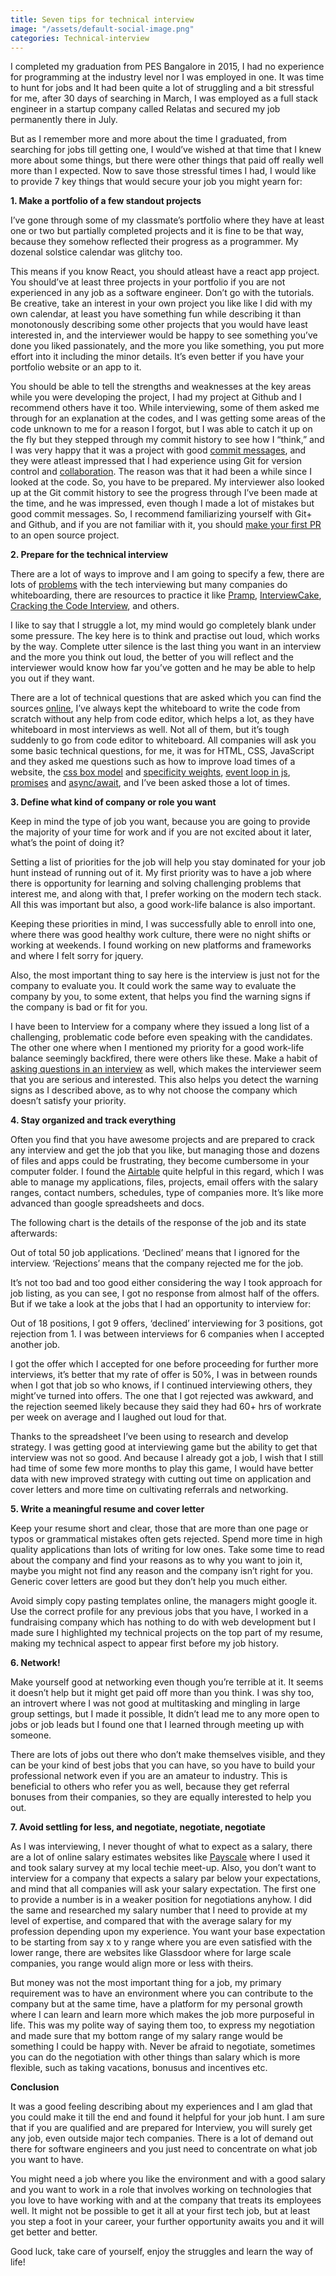 ```yaml
---
title: Seven tips for technical interview
image: "/assets/default-social-image.png"
categories: Technical-interview
---
```


I completed my graduation from PES Bangalore in 2015, I had no experience for programming at the industry level nor I was employed in one. It was time to hunt for jobs and It had been quite a lot of struggling and a bit stressful for me, after 30 days of searching in March, I was employed as a full stack engineer in a startup company called Relatas and secured my job permanently there in July.

But as I remember more and more about the time I graduated, from searching for jobs till getting one, I would’ve wished at that time that I knew more about some things, but there were other things that paid off really well more than I expected. Now to save those stressful times I had, I would like to provide 7 key things that would secure your job you might yearn for:

**1. Make a portfolio of a few standout projects**

I’ve gone through some of my classmate’s portfolio where they have at least one or two but partially completed projects and it is fine to be that way, because they somehow reflected their progress as a programmer. My dozenal solstice calendar was glitchy too.

This means if you know React, you should atleast have a react app project. You should’ve at least three projects in your portfolio if you are not experienced in any job as a software engineer. Don’t go with the tutorials. Be creative, take an interest in your own project you like like I did with my own calendar, at least you have something fun while describing it than monotonously describing some other projects that you would have least interested in, and the interviewer would be happy to see something you’ve done you liked passionately, and the more you like something, you put more effort into it including the minor details. It’s even better if you have your portfolio website or an app to it.

You should be able to tell the strengths and weaknesses at the key areas while you were developing the project, I had my project at Github and I recommend others have it too. While interviewing, some of them asked me through for an explanation at the codes, and I was getting some areas of the code unknown to me for a reason I forgot, but I was able to catch it up on the fly but they stepped through my commit history to see how I “think,” and I was very happy that it was a project with good [commit messages](https://chris.beams.io/posts/git-commit/), and they were atleast impressed that I had experience using Git for version control and [collaboration](https://www.atlassian.com/git/tutorials/syncing). The reason was that it had been a while since I looked at the code. So, you have to be prepared. My interviewer also looked up at the Git commit history to see the progress through I’ve been made at the time, and he was impressed, even though I made a lot of mistakes but good commit messages. So, I recommend familiarizing yourself with Git+ and Github, and if you are not familiar with it, you should [make your first PR](http://www.firsttimersonly.com/) to an open source project.

**2. Prepare for the technical interview**

There are a lot of ways to improve and I am going to specify a few, there are lots of [problems](https://medium.com/make-better-software/against-the-whiteboard-f1df0013954f) with the tech interviewing but many companies do whiteboarding, there are resources to practice it like [Pramp](https://www.pramp.com/#/), [InterviewCake](https://www.interviewcake.com/), [Cracking the Code Interview](https://www.amazon.com/Cracking-Coding-Interview-Programming-Questions/dp/0984782850), and others.

I like to say that I struggle a lot, my mind would go completely blank under some pressure. The key here is to think and practise out loud, which works by the way. Complete utter silence is the last thing you want in an interview and the more you think out loud, the better of you will reflect and the interviewer would know how far you’ve gotten and he may be able to help you out if they want.

There are a lot of technical questions that are asked which you can find the sources [online](https://github.com/h5bp/Front-end-Developer-Interview-Questions), I’ve always kept the whiteboard to write the code from scratch without any help from code editor, which helps a lot, as they have whiteboard in most interviews as well. Not all of them, but it’s tough suddenly to go from code editor to whiteboard. All companies will ask you some basic technical questions, for me, it was for HTML, CSS, JavaScript and they asked me questions such as how to improve load times of a website, the [css box model](https://developer.mozilla.org/en-US/docs/Web/CSS/CSS_Box_Model/Introduction_to_the_CSS_box_model) and [specificity weights](https://developer.mozilla.org/en-US/docs/Web/CSS/Specificity), [event loop in js](https://www.youtube.com/watch?v=8aGhZQkoFbQ), [promises](https://developer.mozilla.org/en-US/docs/Web/JavaScript/Reference/Global_Objects/Promise) and [async/await](https://developer.mozilla.org/en-US/docs/Web/JavaScript/Reference/Statements/async_function), and I’ve been asked those a lot of times.

**3. Define what kind of company or role you want**

Keep in mind the type of job you want, because you are going to provide the majority of your time for work and if you are not excited about it later, what’s the point of doing it?

Setting a list of priorities for the job will help you stay dominated for your job hunt instead of running out of it. My first priority was to have a job where there is opportunity for learning and solving challenging problems that interest me, and along with that, I prefer working on the modern tech stack. All this was important but also, a good work-life balance is also important.

Keeping these priorities in mind, I was successfully able to enroll into one, where there was good healthy work culture, there were no night shifts or working at weekends. I found working on new platforms and frameworks and where I felt sorry for jquery.

Also, the most important thing to say here is the interview is just not for the company to evaluate you. It could work the same way to evaluate the company by you, to some extent, that helps you find the warning signs if the company is bad or fit for you.

I have been to Interview for a company where they issued a long list of a challenging, problematic code before even speaking with the candidates. The other one where when I mentioned my priority for a good work-life balance seemingly backfired, there were others like these. Make a habit of [asking questions in an interview](https://gist.github.com/jvns/8178076) as well, which makes the interviewer seem that you are serious and interested. This also helps you detect the warning signs as I described above, as to why not choose the company which doesn’t satisfy your priority.

**4. Stay organized and track everything**

Often you find that you have awesome projects and are prepared to crack any interview and get the job that you like, but managing those and dozens of files and apps could be frustrating, they become cumbersome in your computer folder. I found the [Airtable](https://airtable.com/shrN6LSwDGNqxiXf5) quite helpful in this regard, which I was able to manage my applications, files, projects, email offers with the salary ranges, contact numbers, schedules, type of companies more. It’s like more advanced than google spreadsheets and docs.

The following chart is the details of the response of the job and its state afterwards:

Out of total 50 job applications. ‘Declined’ means that I ignored for the interview. ‘Rejections’ means that the company rejected me for the job.

It’s not too bad and too good either considering the way I took approach for job listing, as you can see, I got no response from almost half of the offers. But if we take a look at the jobs that I had an opportunity to interview for:

Out of 18 positions, I got 9 offers, ‘declined’ interviewing for 3 positions, got rejection from 1. I was between interviews for 6 companies when I accepted another job.

I got the offer which I accepted for one before proceeding for further more interviews, it’s better that my rate of offer is 50%, I was in between rounds when I got that job so who knows, if I continued interviewing others, they might’ve turned into offers. The one that I got rejected was awkward, and the rejection seemed likely because they said they had 60+ hrs of workrate per week on average and I laughed out loud for that.

Thanks to the spreadsheet I’ve been using to research and develop strategy. I was getting good at interviewing game but the ability to get that interview was not so good. And because I already got a job, I wish that I still had time of some few more months to play this game, I would have better data with new improved strategy with cutting out time on application and cover letters and more time on cultivating referrals and networking.

**5. Write a meaningful resume and cover letter**

Keep your resume short and clear, those that are more than one page or typos or grammatical mistakes often gets rejected. Spend more time in high quality applications than lots of writing for low ones. Take some time to read about the company and find your reasons as to why you want to join it, maybe you might not find any reason and the company isn’t right for you. Generic cover letters are good but they don’t help you much either.

Avoid simply copy pasting templates online, the managers might google it. Use the correct profile for any previous jobs that you have, I worked in a fundraising company which has nothing to do with web development but I made sure I highlighted my technical projects on the top part of my resume, making my technical aspect to appear first before my job history.

**6. Network!**

Make yourself good at networking even though you’re terrible at it. It seems it doesn’t help but it might get paid off more than you think. I was shy too, an introvert where I was not good at multitasking and mingling in large group settings, but I made it possible, It didn’t lead me to any more open to jobs or job leads but I found one that I learned through meeting up with someone.

There are lots of jobs out there who don’t make themselves visible, and they can be your kind of best jobs that you can have, so you have to build your professional network even if you are an amateur to industry. This is beneficial to others who refer you as well, because they get referral bonuses from their companies, so they are equally interested to help you out.

**7. Avoid settling for less, and negotiate, negotiate, negotiate**

As I was interviewing, I never thought of what to expect as a salary, there are a lot of online salary estimates websites like [Payscale](https://www.payscale.com/) where I used it and took salary survey at my local techie meet-up. Also, you don’t want to interview for a company that expects a salary par below your expectations, and mind that all companies will ask your salary expectation. The first one to provide a number is in a weaker position for negotiations anyhow. I did the same and researched my salary number that I need to provide at my level of expertise, and compared that with the average salary for my profession depending upon my experience. You want your base expectation to be starting from say x to y range where you are even satisfied with the lower range, there are websites like Glassdoor where for large scale companies, you range would align more or less with theirs.

But money was not the most important thing for a job, my primary requirement was to have an environment where you can contribute to the company but at the same time, have a platform for my personal growth where I can learn and learn more which makes the job more purposeful in life. This was my polite way of saying them too, to express my negotiation and made sure that my bottom range of my salary range would be something I could be happy with. Never be afraid to negotiate, sometimes you can do the negotiation with other things than salary which is more flexible, such as taking vacations, bonusus and incentives etc.

**Conclusion**

It was a good feeling describing about my experiences and I am glad that you could make it till the end and found it helpful for your job hunt. I am sure that if you are qualified and are prepared for Interview, you will surely get any job, even outside major tech companies. There is a lot of demand out there for software engineers and you just need to concentrate on what job you want to have.

You might need a job where you like the environment and with a good salary and you want to work in a role that involves working on technologies that you love to have working with and at the company that treats its employees well. It might not be possible to get it all at your first tech job, but at least you step a foot in your career, your further opportunity awaits you and it will get better and better.

Good luck, take care of yourself, enjoy the struggles and learn the way of life!